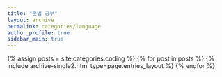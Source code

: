 ```yaml
---
title: "문법 공부"
layout: archive
permalink: categories/language
author_profile: true
sidebar_main: true
---
```



{% assign posts = site.categories.coding %}
{% for post in posts %} {% include archive-single2.html type=page.entries_layout %} {% endfor %}